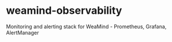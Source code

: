 # weamind-observability
Monitoring and alerting stack for WeaMind - Prometheus, Grafana, AlertManager
